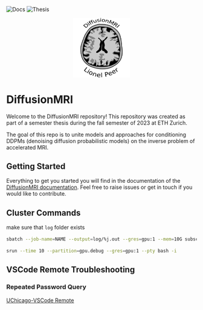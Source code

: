 ![Docs](https://github.com/liopeer/diffusionmodels/actions/workflows/build_docs.yml/badge.svg) ![Thesis](https://github.com/liopeer/diffusionmodels/actions/workflows/build_tex.yml/badge.svg)

<p align="center">
  <img src="./docs/source/fig/diffMRI_logo.svg" width=150/>
</p>

# DiffusionMRI
Welcome to the DiffusionMRI repository! This repository was created as part of a semester thesis during the fall semester of 2023 at ETH Zurich.

The goal of this repo is to unite models and approaches for conditioning DDPMs (denoising diffusion probabilistic models) on the inverse problem of accelerated MRI.

## Getting Started
Everything to get you started you will find in the documentation of the [DiffusionMRI documentation](https://liopeer.github.io/diffusionmodels/index.html). Feel free to raise issues or get in touch if you would like to contribute.

## Cluster Commands
make sure that `log` folder exists
```bash
sbatch --job-name=NAME --output=log/%j.out --gres=gpu:1 --mem=10G subscript.sh SCRIPT_PARAMS
```
```bash
srun --time 10 --partition=gpu.debug --gres=gpu:1 --pty bash -i
```

## VSCode Remote Troubleshooting
### Repeated Password Query
[UChicago-VSCode Remote](https://howto.cs.uchicago.edu/techstaff:vscode)